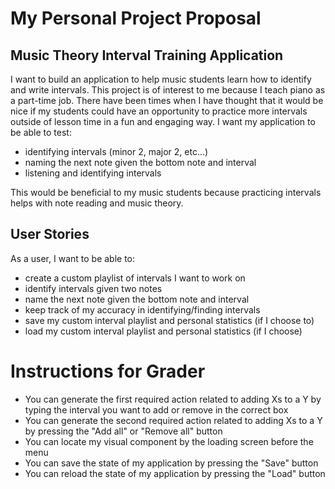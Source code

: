 # My Personal Project Proposal

## Music Theory Interval Training Application

I want to build an application to help music students learn how to
identify and write intervals. This project is of interest to me 
because I teach piano as a part-time job. There have been times 
when I have thought that it would be nice if my students could
have an opportunity to practice more intervals outside of lesson
time in a fun and engaging way. I want my application to be able
to test:

- identifying intervals (minor 2, major 2, etc...)
- naming the next note given the bottom note and interval
- listening and identifying intervals

This would be beneficial to my music students because practicing
intervals helps with note reading and music theory.

## User Stories

As a user, I want to be able to:

 - create a custom playlist of intervals I want to work on
 - identify intervals given two notes
 - name the next note given the bottom note and interval
 - keep track of my accuracy in identifying/finding intervals
 - save my custom interval playlist and personal statistics (if I choose to)
 - load my custom interval playlist and personal statistics (if I choose)

# Instructions for Grader

- You can generate the first required action related to adding Xs to a Y by typing the interval you want to
add or remove in the correct box
- You can generate the second required action related to adding Xs to a Y by pressing the "Add all" or 
"Remove all" button
- You can locate my visual component by the loading screen before the menu
- You can save the state of my application by pressing the "Save" button
- You can reload the state of my application by pressing the "Load" button